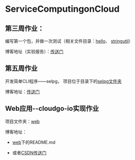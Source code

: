 # ServiceComputingonCloud

## 第三周作业：

编写第一个包，并做一次测试（相关文件目录：[hello](https://github.com/hsyjkjkl/ServiceComputingonCloud/tree/master/hello)、
[stringutil](https://github.com/hsyjkjkl/ServiceComputingonCloud/tree/master/stringutil)）

博客地址（实验报告）：[传送门](https://blog.csdn.net/JKJKL1/article/details/100694327)

## 第五周作业

开发简单CLI程序——selpg， 项目位于目录下的[selpg文件夹](https://github.com/hsyjkjkl/ServiceComputingonCloud/tree/master/selpg)

博客地址：[传送门](https://blog.csdn.net/JKJKL1/article/details/101999617)

## Web应用--cloudgo-io实现作业

项目文件夹：[web](https://github.com/hsyjkjkl/ServiceComputingonCloud/tree/master/web)

博客地址：
  
- [web](https://github.com/hsyjkjkl/ServiceComputingonCloud/tree/master/web)下的README.md

- 或者[CSDN传送门](https://blog.csdn.net/JKJKL1/article/details/103048205) 
